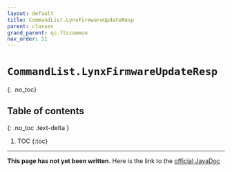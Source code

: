 ```yaml
---
layout: default
title: CommandList.LynxFirmwareUpdateResp
parent: classes
grand_parent: qc.ftccommon
nav_order: 11
---
```

# `CommandList.LynxFirmwareUpdateResp`
{: .no_toc}

## Table of contents
{: .no_toc .text-delta }

1. TOC
{:toc}
---
**This page has not yet been written**. Here is the link to the [official JavaDoc](https://ftctechnh.github.io/ftc_app/doc/javadoc/com/qualcomm/ftccommon/CommandList.LynxFirmwareUpdateResp.html)
        